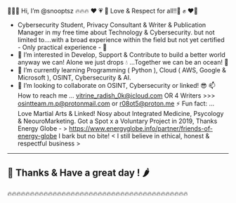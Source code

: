 👋👋👋 Hi, I’m @snooptsz 🔥🔥🔥 ❤️ 💗 💖 Love & Respect for all!!🫡 ✊ ❤️‍🔥
- Cybersecurity Student, Privacy Consultant & Writer & Publication Manager in my free time
 about Technology & Cybersecurity. but not limited to....with a broad experience within the field but not 
yet certified - Only practical experience - 🧧
- 👀 I’m interested in Develop, Support & Contribute to build a better world
anyway we can!
Alone we just drops 💧 ...Together we can be an ocean! 🌊
 - 🌱 I’m currently learning Programming ( Python ), Cloud ( AWS, Google & Microsoft ), OSINT,
Cybersecurity & AI. 
- 💞️ I’m looking to collaborate on OSINT, Cybersecurity or linked! 😎
📫 How to reach me ...  vitrine_radish_0k@icloud.com  OR 4 Writers  >>> osintteam.m.p@protonmail.com or r08ot5@proton.me
⚡ Fun fact: ... Love Martial Arts & Linked! Nosy about Integrated Medicine, Psycology & NeouroMarketing. 
Got a Spot x a Voluntary Project in 2019, Thanks Energy Globe - > https://www.energyglobe.info/partner/friends-of-energy-globe
I bark but no bite! < I still believe in ethical, honest & respectful business >
----------------------------------------------------------------------------------
🧨 Thanks & Have a great day ! 🌶️
----------------------------------------------------------------------------------
🔥🔥🔥🔥🔥🔥🔥🔥🔥🔥🔥🔥🔥🔥🔥🔥🔥🔥🔥🔥🔥🔥🔥🔥🔥🔥🔥🔥🔥🔥🔥🔥🔥🔥🔥🔥🔥🔥🔥🔥
